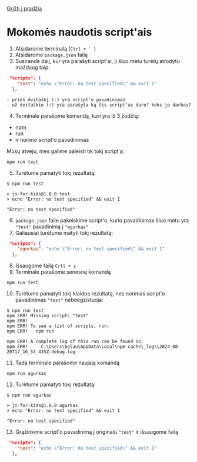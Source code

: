 [Grįžti į pradžią](../../README.md)

# Mokomės naudotis script'ais

1. Atsidarome terminalą (`` Ctrl + `  ``)
2. Atsidarome `package.json` failą
3. Susirande dalį, kur yra parašyti script'ai, ji šiuo metu turėtų atrodytu maždaug taip:

```json
 "scripts": {
    "test": "echo \"Error: no test specified\" && exit 1"
  },
```

    - prieš dvitaškį (:) yra script'o pavadinimas
    - už dvitaškio (:) yra parašyta ką šis script'as daro? koks jo darbas?

4. Terminale parašome komandą, kuri yra iš 3 žodžių:

-   npm
-   run
-   ir norimo script'o pavadinimas

Mūsų atveju, mes galime paleisti tik tokį script'ą:

```
npm run test
```

5. Turėtume pamatyti tokį rezultatą:

```
$ npm run test

> js-for-kids@1.0.0 test
> echo "Error: no test specified" && exit 1

"Error: no test specified"
```

6. `package.json` faile pakeiskime script'o, kurio pavadinimas šiuo metu yra `"test"` pavadinimą į `"agurkas"`
7. Galiausiai turėtume matyti tokį rezultatą:

```json
 "scripts": {
    "agurkas": "echo \"Error: no test specified\" && exit 1"
  },
```

8. Išsaugome failą `Crtl + s`
9. Terminale parašome senesnę komandą

```
npm run test
```

10. Turėtume pamatyti tokį klaidos rezultatą, nes norimas script'o pavadinimas `"test"` nebeegzistuoja:

```
$ npm run test
npm ERR! Missing script: "test"
npm ERR!
npm ERR! To see a list of scripts, run:
npm ERR!   npm run

npm ERR! A complete log of this run can be found in:
npm ERR!     C:\Users\belau\AppData\Local\npm-cache\_logs\2024-06-20T17_16_53_435Z-debug.log
```

11. Tada terminale parašome naujają komandą

```
npm run agurkas
```

12. Turėtume pamatyti tokį rezultatą:

```
$ npm run agurkas

> js-for-kids@1.0.0 agurkas
> echo "Error: no test specified" && exit 1

"Error: no test specified"
```

13. Grąžinkime script'o pavadinimą į originalu `"test"` ir išsaugome failą

```json
 "scripts": {
    "test": "echo \"Error: no test specified\" && exit 1"
  },
```
